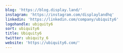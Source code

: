 ```yaml
---
blog: 'https://blog.display.land/'
instagram: 'https://instagram.com/displaylandhq'
linkedin: 'https://linkedin.com/company/ubiquity6'
logohandle: ubiquity6
sort: ubiquity6
title: Ubiquity6
twitter: ubiquity_6
website: 'https://ubiquity6.com/'
---
```

